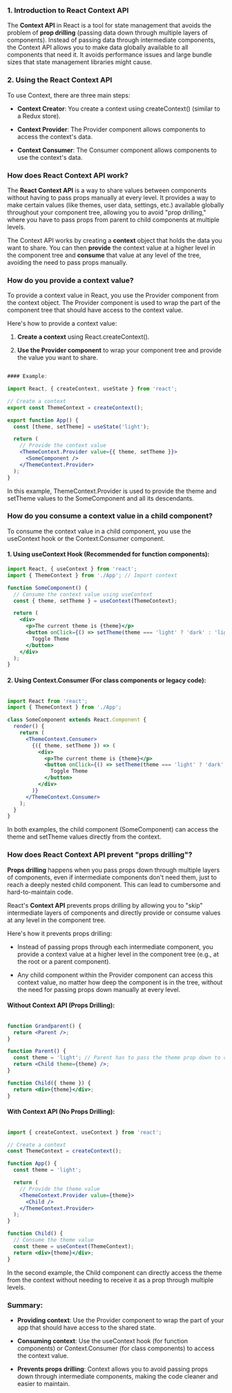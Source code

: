 ### 1\. **Introduction to React Context API**

The **Context API** in React is a tool for state management that avoids the problem of **prop drilling** (passing data down through multiple layers of components). Instead of passing data through intermediate components, the Context API allows you to make data globally available to all components that need it. It avoids performance issues and large bundle sizes that state management libraries might cause.

### 2\. **Using the React Context API**

To use Context, there are three main steps:

*   **Context Creator**: You create a context using createContext() (similar to a Redux store).
    
*   **Context Provider**: The Provider component allows components to access the context's data.
    
*   **Context Consumer**: The Consumer component allows components to use the context's data.

### **How does React Context API work?**

The **React Context API** is a way to share values between components without having to pass props manually at every level. It provides a way to make certain values (like themes, user data, settings, etc.) available globally throughout your component tree, allowing you to avoid "prop drilling," where you have to pass props from parent to child components at multiple levels.

The Context API works by creating a **context** object that holds the data you want to share. You can then **provide** the context value at a higher level in the component tree and **consume** that value at any level of the tree, avoiding the need to pass props manually.

### **How do you provide a context value?**

To provide a context value in React, you use the Provider component from the context object. The Provider component is used to wrap the part of the component tree that should have access to the context value.

Here's how to provide a context value:

1.  **Create a context** using React.createContext().
    
2.  **Use the Provider component** to wrap your component tree and provide the value you want to share.
    
```jsx

#### Example:

import React, { createContext, useState } from 'react';

// Create a context
export const ThemeContext = createContext();

export function App() {
  const [theme, setTheme] = useState('light');

  return (
    // Provide the context value
    <ThemeContext.Provider value={{ theme, setTheme }}>
      <SomeComponent />
    </ThemeContext.Provider>
  );
}
```

In this example, ThemeContext.Provider is used to provide the theme and setTheme values to the SomeComponent and all its descendants.

### **How do you consume a context value in a child component?**

To consume the context value in a child component, you use the useContext hook or the Context.Consumer component.

#### 1\. **Using useContext Hook** (Recommended for function components):
```jsx
import React, { useContext } from 'react';
import { ThemeContext } from './App'; // Import context

function SomeComponent() {
  // Consume the context value using useContext
  const { theme, setTheme } = useContext(ThemeContext);

  return (
    <div>
      <p>The current theme is {theme}</p>
      <button onClick={() => setTheme(theme === 'light' ? 'dark' : 'light')}>
        Toggle Theme
      </button>
    </div>
  );
}
```

#### 2\. **Using Context.Consumer** (For class components or legacy code):
```jsx

import React from 'react';
import { ThemeContext } from './App';

class SomeComponent extends React.Component {
  render() {
    return (
      <ThemeContext.Consumer>
        {({ theme, setTheme }) => (
          <div>
            <p>The current theme is {theme}</p>
            <button onClick={() => setTheme(theme === 'light' ? 'dark' : 'light')}>
              Toggle Theme
            </button>
          </div>
        )}
      </ThemeContext.Consumer>
    );
  }
}
```

In both examples, the child component (SomeComponent) can access the theme and setTheme values directly from the context.

### **How does React Context API prevent "props drilling"?**

**Props drilling** happens when you pass props down through multiple layers of components, even if intermediate components don't need them, just to reach a deeply nested child component. This can lead to cumbersome and hard-to-maintain code.

React's **Context API** prevents props drilling by allowing you to "skip" intermediate layers of components and directly provide or consume values at any level in the component tree.

Here's how it prevents props drilling:

*   Instead of passing props through each intermediate component, you provide a context value at a higher level in the component tree (e.g., at the root or a parent component).
    
*   Any child component within the Provider component can access this context value, no matter how deep the component is in the tree, without the need for passing props down manually at every level.
    

#### Without Context API (Props Drilling):
```jsx

function Grandparent() {
  return <Parent />;
}

function Parent() {
  const theme = 'light'; // Parent has to pass the theme prop down to child
  return <Child theme={theme} />;
}

function Child({ theme }) {
  return <div>{theme}</div>;
}
```

#### With Context API (No Props Drilling):
```jsx

import { createContext, useContext } from 'react';

// Create a context
const ThemeContext = createContext();

function App() {
  const theme = 'light';

  return (
    // Provide the theme value
    <ThemeContext.Provider value={theme}>
      <Child />
    </ThemeContext.Provider>
  );
}

function Child() {
  // Consume the theme value
  const theme = useContext(ThemeContext);
  return <div>{theme}</div>;
}
```

In the second example, the Child component can directly access the theme from the context without needing to receive it as a prop through multiple levels.

### Summary:

*   **Providing context**: Use the Provider component to wrap the part of your app that should have access to the shared state.
    
*   **Consuming context**: Use the useContext hook (for function components) or Context.Consumer (for class components) to access the context value.
    
*   **Prevents props drilling**: Context allows you to avoid passing props down through intermediate components, making the code cleaner and easier to maintain.